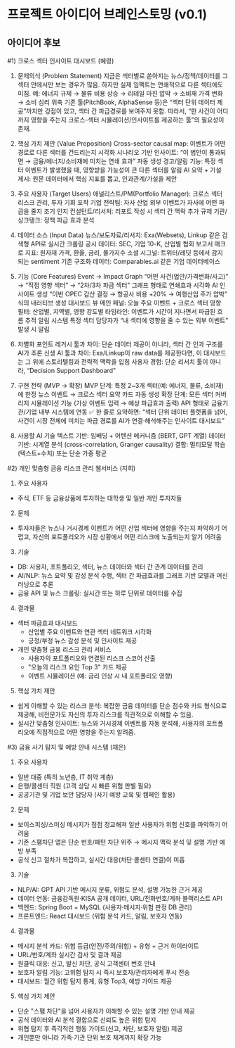 # 프로젝트 아이디어 브레인스토밍 (v0.1)

## 아이디어 후보

#1) 크로스 섹터 인사이트 대시보드 (혜령)

1. 문제의식 (Problem Statement) 지금은 섹터별로 쏟아지는 뉴스/정책/데이터를 그 섹터 안에서만 보는 경우가 많음. 하지만 실제 임팩트는 연쇄적으로 다른 섹터에도 미침. 예: 에너지 규제 → 물류 비용 상승 → 리테일 마진 압박 → 소비재 가격 변화 → 소비 심리 위축 기존 툴(PitchBook, AlphaSense 등)은 “섹터 단위 데이터 제공”까지만 강점이 있고, 섹터 간 파급경로를 보여주지 못함. 따라서, “한 사건이 어디까지 영향을 주는지 크로스-섹터 시뮬레이션/인사이트를 제공하는 툴”의 필요성이 존재.
   
2. 핵심 가치 제안 (Value Proposition) Cross-sector causal map: 이벤트가 어떤 경로로 다른 섹터를 건드리는지 시각화 시나리오 기반 인사이트: “이 법안이 통과되면 → 금융/에너지/소비재에 미치는 연쇄 효과” 자동 생성 경고/알림 기능: 특정 섹터 이벤트가 발생했을 때, 영향받을 가능성이 큰 다른 섹터를 알림 AI 요약 + 가설 제시: 원문 데이터에서 핵심 지표를 뽑고, 인과관계/가설을 제안

3. 주요 사용자 (Target Users) 애널리스트/PM(Portfolio Manager): 크로스 섹터 리스크 관리, 투자 기회 포착 기업 전략팀: 자사 산업 외부 이벤트가 자사에 어떤 파급을 줄지 조기 인지 컨설턴트/리서처: 리포트 작성 시 섹터 간 맥락 추가 규제 기관/싱크탱크: 정책 파급 효과 분석

4. 데이터 소스 (Input Data) 뉴스/보도자료/리서치: Exa(Websets), Linkup 같은 검색형 API로 실시간 크롤링 공시 데이터: SEC, 기업 10-K, 산업별 협회 보고서 매크로 지표: 원자재 가격, 환율, 금리, 물가지수 소셜 시그널: 트위터/레딧 등에서 감지되는 sentiment 기존 구조화 데이터: Comparables.ai 같은 기업 데이터베이스

5. 기능 (Core Features) Event → Impact Graph “어떤 사건(법안/가격변화/사고)” → “직접 영향 섹터” → “2차/3차 파급 섹터” 그래프 형태로 연쇄효과 시각화 AI 인사이트 생성 “이번 OPEC 감산 결정 → 항공사 비용 +20% → 여행산업 주가 압박” 식의 내러티브 생성 대시보드 뷰 메인 패널: 오늘 주요 이벤트 + 크로스 섹터 영향 필터: 산업별, 지역별, 영향 강도별 타임라인: 이벤트가 시간이 지나면서 파급된 흐름 추적 알림 시스템 특정 섹터 담당자가 “내 섹터에 영향을 줄 수 있는 외부 이벤트” 발생 시 알림

6. 차별화 포인트 레거시 툴과 차이: 단순 데이터 제공이 아니라, 섹터 간 인과 구조를 AI가 추론 신생 AI 툴과 차이: Exa/Linkup이 raw data를 제공한다면, 이 대시보드는 그 위에 스토리텔링과 전략적 맥락을 입힘 사용자 경험: 단순 리서치 툴이 아니라, “Decision Support Dashboard”

7. 구현 전략 (MVP → 확장) MVP 단계: 특정 2~3개 섹터(예: 에너지, 물류, 소비재)에 한정 뉴스 이벤트 → 크로스 섹터 요약 카드 자동 생성 확장 단계: 모든 섹터 커버리지 시뮬레이션 기능 (가상 이벤트 입력 → 예상 파급효과 출력) API 형태로 금융기관/기업 내부 시스템에 연동 ✅ 한 줄로 요약하면: “섹터 단위 데이터 플랫폼을 넘어, 사건이 시장 전체에 미치는 파급 경로를 AI가 연결·해석해주는 인사이트 대시보드”

8. 사용할 AI 기술
   텍스트 기반: 임베딩 + 어텐션 메커니즘 (BERT, GPT 계열)
   데이터 기반: 시계열 분석 (cross-correlation, Granger causality)
   결합: 멀티모달 학습(텍스트+수치) 또는 단순 가중 평균

#2) 개인 맞춤형 금융 리스크 관리 웹서비스 (지희)
1. 주요 사용자
- 주식, ETF 등 금융상품에 투자하는 대학생 및 일반 개인 투자자들

2. 문제
- 투자자들은 뉴스나 거시경제 이벤트가 어떤 산업 섹터에 영향을 주는지 파악하기 어렵고, 자신의 포트폴리오가 시장 상황에서 어떤 리스크에 노출되는지 알기 어려움

3. 기술
- DB: 사용자, 포트폴리오, 섹터, 뉴스 데이터와 섹터 간 관계 데이터를 관리
- AI/NLP: 뉴스 요약 및 감성 분석 수행, 섹터 간 파급효과를 그래프 기반 모델과 머신러닝으로 추론
- 금융 API 및 뉴스 크롤링: 실시간 또는 하루 단위로 데이터를 수집

4. 결과물
- 섹터 파급효과 대시보드
   - 산업별 주요 이벤트와 연관 섹터 네트워크 시각화
   - 긍정/부정 뉴스 감성 분석 및 인사이트 제공
- 개인 맞춤형 금융 리스크 관리 서비스
   - 사용자의 포트폴리오와 연결된 리스크 스코어 산출
   - "오늘의 리스크 요인 Top 3" 카드 제공
   - 이벤트 시뮬레이션 (예: 금리 인상 시 내 포트폴리오 영향)
 
5. 핵심 가치 제안
- 쉽게 이해할 수 있는 리스크 분석: 복잡한 금융 데이터를 단순 점수와 카드 형식으로 제공해, 비전문가도 자신의 투자 리스크를 직관적으로 이해할 수 있음.
- 실시간 맞춤형 인사이트: 뉴스와 거시경제 이벤트를 자동 분석해, 사용자의 포트폴리오에 직접적으로 어떤 영향을 주는지 알려줌.

#3) 금융 사기 탐지 및 예방 안내 시스템 (채은)

1. 주요 사용자
- 일반 대중 (특히 노년층, IT 취약 계층)
- 은행/콜센터 직원 (고객 상담 시 빠른 위험 판별 필요)
- 공공기관 및 기업 보안 담당자 (사기 예방 교육 및 캠페인 활용)

2. 문제
- 보이스피싱/스미싱 메시지가 점점 정교해져 일반 사용자가 위험 신호를 파악하기 어려움  
- 기존 스팸차단 앱은 단순 번호/패턴 차단 위주 → 메시지 맥락 분석 및 설명 기반 예방 부족  
- 공식 신고 절차가 복잡하고, 실시간 대응(차단·콜센터 연결)이 미흡  

3. 기술
- NLP/AI: GPT API 기반 메시지 분류, 위험도 분석, 설명 가능한 근거 제공  
- 데이터 연동: 금융감독원·KISA 공개 데이터, URL/전화번호/계좌 블랙리스트 API  
- 백엔드: Spring Boot + MySQL (사용자·메시지·위험 판정 DB 관리)  
- 프론트엔드: React 대시보드 (위험 분석 카드, 알림, 보호자 연동)  

4. 결과물
- 메시지 분석 카드: 위험 등급(안전/주의/위험) + 유형 + 근거 하이라이트  
- URL/번호/계좌 실시간 검사 및 결과 제공  
- 원클릭 대응: 신고, 발신 차단, 공식 고객센터 번호 안내  
- 보호자 알림 기능: 고위험 탐지 시 즉시 보호자/관리자에게 푸시 전송  
- 대시보드: 월간 위험 탐지 통계, 유형 Top3, 예방 가이드 제공

5. 핵심 가치 제안
- 단순 "스팸 차단"을 넘어 사용자가 이해할 수 있는 설명 기반 안내 제공  
- 공식 데이터와 AI 분석 결합으로 신뢰도 높은 위험 탐지  
- 위협 탐지 후 즉각적인 행동 가이드(신고, 차단, 보호자 알림) 제공  
- 개인뿐만 아니라 가족·기관 단위 보호 체계까지 확장 가능  
